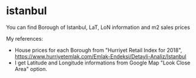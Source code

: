# istanbul
You can find Borough of Istanbul, LaT, LoN information and m2 sales prices

My references:
* House prices for each Borough from "Hurriyet Retail Index for 2018", https://www.hurriyetemlak.com/Emlak-Endeksi/Detayli-Analiz/Istanbul
* I get Latitude and Longitude informations from Google Map "Look Close Area" option.
